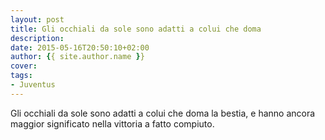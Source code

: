 ```yaml
---
layout: post
title: Gli occhiali da sole sono adatti a colui che doma
description:
date: 2015-05-16T20:50:10+02:00
author: {{ site.author.name }}
cover:
tags:
- Juventus
---
```

Gli occhiali da sole sono adatti a colui che doma la bestia, e hanno ancora maggior significato nella vittoria a fatto compiuto.
